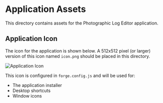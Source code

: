 # Application Assets

This directory contains assets for the Photographic Log Editor application.

## Application Icon

The icon for the application is shown below. A 512x512 pixel (or larger) version of this icon named `icon.png` should be placed in this directory.

![Application Icon](https://ik.imagekit.io/fzpijprte/Xterra%20(1).png?updatedAt=1759788201304)

This icon is configured in `forge.config.js` and will be used for:
- The application installer
- Desktop shortcuts
- Window icons
